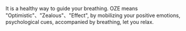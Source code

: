 It is a healthy way to guide your breathing.
OZE means "Optimistic"、"Zealous"、"Effect", by mobilizing your positive emotions, psychological cues, accompanied by breathing, let you relax.
